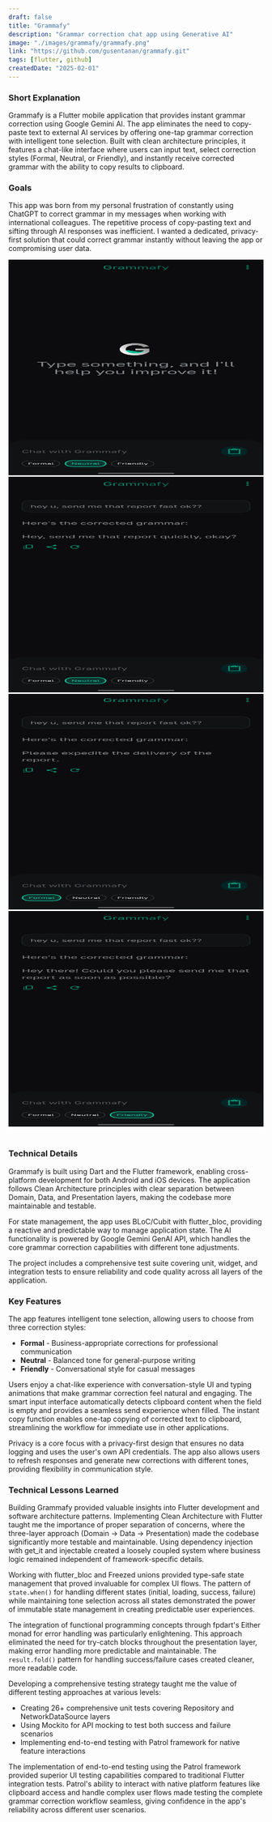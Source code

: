 ```yaml
---
draft: false
title: "Grammafy"
description: "Grammar correction chat app using Generative AI"
image: "./images/grammafy/grammafy.png"
link: "https://github.com/gusentanan/grammafy.git"
tags: [flutter, github]
createdDate: "2025-02-01"
---
```


### Short Explanation

Grammafy is a Flutter mobile application that provides instant grammar correction using Google Gemini AI. The app eliminates the need to copy-paste text to external AI services by offering one-tap grammar correction with intelligent tone selection. Built with clean architecture principles, it features a chat-like interface where users can input text, select correction styles (Formal, Neutral, or Friendly), and instantly receive corrected grammar with the ability to copy results to clipboard.

### Goals

This app was born from my personal frustration of constantly using ChatGPT to correct grammar in my messages when working with international colleagues. The repetitive process of copy-pasting text and sifting through AI responses was inefficient. I wanted a dedicated, privacy-first solution that could correct grammar instantly without leaving the app or compromising user data.

<div className="grid grid-cols-2 items-start gap-4">
  <img
    alt="project-image"
    loading="lazy"
    width="800"
    height="426"
    decoding="async"
    src="https://raw.githubusercontent.com/gusentanan/grammafy/refs/heads/main/assets/images/initial.JPEG"
  />
  <img
    alt="project-image"
    loading="lazy"
    width="800"
    height="426"
    decoding="async"
    src="https://raw.githubusercontent.com/gusentanan/grammafy/refs/heads/main/assets/images/neutral.JPEG"
  />
  <img
    alt="project-image"
    loading="lazy"
    width="800"
    height="426"
    decoding="async"
    src="https://raw.githubusercontent.com/gusentanan/grammafy/refs/heads/main/assets/images/formal.JPEG"
  />
  <img
    alt="project-image"
    loading="lazy"
    width="800"
    height="426"
    decoding="async"
    src="https://raw.githubusercontent.com/gusentanan/grammafy/refs/heads/main/assets/images/friendly.JPEG"
  />
</div>

<br>

### Technical Details

Grammafy is built using Dart and the Flutter framework, enabling cross-platform development for both Android and iOS devices. The application follows Clean Architecture principles with clear separation between Domain, Data, and Presentation layers, making the codebase more maintainable and testable.

For state management, the app uses BLoC/Cubit with flutter_bloc, providing a reactive and predictable way to manage application state. The AI functionality is powered by Google Gemini GenAI API, which handles the core grammar correction capabilities with different tone adjustments.

The project includes a comprehensive test suite covering unit, widget, and integration tests to ensure reliability and code quality across all layers of the application.

### Key Features

The app features intelligent tone selection, allowing users to choose from three correction styles:
- **Formal** - Business-appropriate corrections for professional communication
- **Neutral** - Balanced tone for general-purpose writing
- **Friendly** - Conversational style for casual messages

Users enjoy a chat-like experience with conversation-style UI and typing animations that make grammar correction feel natural and engaging. The smart input interface automatically detects clipboard content when the field is empty and provides a seamless send experience when filled. The instant copy function enables one-tap copying of corrected text to clipboard, streamlining the workflow for immediate use in other applications.

Privacy is a core focus with a privacy-first design that ensures no data logging and uses the user's own API credentials. The app also allows users to refresh responses and generate new corrections with different tones, providing flexibility in communication style.

### Technical Lessons Learned

Building Grammafy provided valuable insights into Flutter development and software architecture patterns. Implementing Clean Architecture with Flutter taught me the importance of proper separation of concerns, where the three-layer approach (Domain → Data → Presentation) made the codebase significantly more testable and maintainable. Using dependency injection with get_it and injectable created a loosely coupled system where business logic remained independent of framework-specific details.

Working with flutter_bloc and Freezed unions provided type-safe state management that proved invaluable for complex UI flows. The pattern of `state.when()` for handling different states (initial, loading, success, failure) while maintaining tone selection across all states demonstrated the power of immutable state management in creating predictable user experiences.

The integration of functional programming concepts through fpdart's Either monad for error handling was particularly enlightening. This approach eliminated the need for try-catch blocks throughout the presentation layer, making error handling more predictable and maintainable. The `result.fold()` pattern for handling success/failure cases created cleaner, more readable code.

Developing a comprehensive testing strategy taught me the value of different testing approaches at various levels:
- Creating 26+ comprehensive unit tests covering Repository and NetworkDataSource layers
- Using Mockito for API mocking to test both success and failure scenarios
- Implementing end-to-end testing with Patrol framework for native feature interactions

The implementation of end-to-end testing using the Patrol framework provided superior UI testing capabilities compared to traditional Flutter integration tests. Patrol's ability to interact with native platform features like clipboard access and handle complex user flows made testing the complete grammar correction workflow seamless, giving confidence in the app's reliability across different user scenarios.
